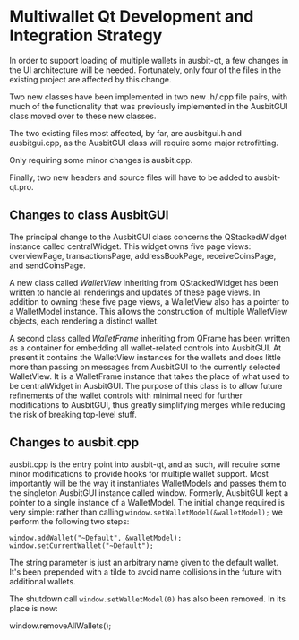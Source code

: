 Multiwallet Qt Development and Integration Strategy
===================================================

In order to support loading of multiple wallets in ausbit-qt, a few changes in the UI architecture will be needed.
Fortunately, only four of the files in the existing project are affected by this change.

Two new classes have been implemented in two new .h/.cpp file pairs, with much of the functionality that was previously
implemented in the AusbitGUI class moved over to these new classes.

The two existing files most affected, by far, are ausbitgui.h and ausbitgui.cpp, as the AusbitGUI class will require
some major retrofitting.

Only requiring some minor changes is ausbit.cpp.

Finally, two new headers and source files will have to be added to ausbit-qt.pro.

Changes to class AusbitGUI
---------------------------
The principal change to the AusbitGUI class concerns the QStackedWidget instance called centralWidget.
This widget owns five page views: overviewPage, transactionsPage, addressBookPage, receiveCoinsPage, and sendCoinsPage.

A new class called *WalletView* inheriting from QStackedWidget has been written to handle all renderings and updates of
these page views. In addition to owning these five page views, a WalletView also has a pointer to a WalletModel instance.
This allows the construction of multiple WalletView objects, each rendering a distinct wallet.

A second class called *WalletFrame* inheriting from QFrame has been written as a container for embedding all wallet-related
controls into AusbitGUI. At present it contains the WalletView instances for the wallets and does little more than passing on messages
from AusbitGUI to the currently selected WalletView. It is a WalletFrame instance
that takes the place of what used to be centralWidget in AusbitGUI. The purpose of this class is to allow future
refinements of the wallet controls with minimal need for further modifications to AusbitGUI, thus greatly simplifying
merges while reducing the risk of breaking top-level stuff.

Changes to ausbit.cpp
----------------------
ausbit.cpp is the entry point into ausbit-qt, and as such, will require some minor modifications to provide hooks for
multiple wallet support. Most importantly will be the way it instantiates WalletModels and passes them to the
singleton AusbitGUI instance called window. Formerly, AusbitGUI kept a pointer to a single instance of a WalletModel.
The initial change required is very simple: rather than calling `window.setWalletModel(&walletModel);` we perform the
following two steps:

	window.addWallet("~Default", &walletModel);
	window.setCurrentWallet("~Default");

The string parameter is just an arbitrary name given to the default wallet. It's been prepended with a tilde to avoid name collisions in the future with additional wallets.

The shutdown call `window.setWalletModel(0)` has also been removed. In its place is now:

window.removeAllWallets();
